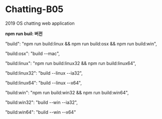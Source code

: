 # Chatting-B05
2019 OS chatting web application

  **npm run buil: 버전**

  "build": "npm run build:linux && npm run build:osx && npm run build:win",
  
  "build:osx": "build --mac",
  
  "build:linux": "npm run build:linux32 && npm run build:linux64",
  
  "build:linux32": "build --linux --ia32",
  
  "build:linux64": "build --linux --x64",
  
  "build:win": "npm run build:win32 && npm run build:win64",
  
  "build:win32": "build --win --ia32",
  
  "build:win64": "build --win --x64"
    
